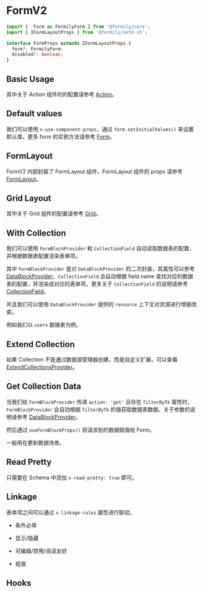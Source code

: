 # FormV2

```ts
import {  Form as FormilyForm } from '@formily/core';
import { IFormLayoutProps } from '@formily/antd-v5';

interface FormProps extends IFormLayoutProps {
  form?: FormilyForm;
  disabled?: boolean;
}
```

## Basic Usage

<code src="./demos/new-demos/basic.tsx"></code>

其中关于 Action 组件的的配置请参考 [Action](/components/action)。

## Default values

我们可以使用 `x-use-component-props`，通过 `form.setInitialValues()` 来设置默认值，更多 form 的实例方法请参考 [Form](https://core.formilyjs.org/api/models/form)。

<code src="./demos/new-demos/default-value.tsx"></code>

## FormLayout

FormV2 内部封装了 FormLayout 组件，FormLayout 组件的 props 请参考 [FormLayout](https://antd.formilyjs.org/zh-CN/components/form-layout)。

<code src="./demos/new-demos/form-layout.tsx"></code>

## Grid Layout

其中关于 Grid 组件的配置请参考 [Grid](/components/grid)。

<code src="./demos/new-demos/grid.tsx"></code>

## With Collection

我们可以使用 `FormBlockProvider` 和 `CollectionField` 自动读取数据表的配置，并根据数据表配置渲染表单项。

其中 `FormBlockProvider` 是对 `DataBlockProvider` 的二次封装，其属性可以参考 [DataBlockProvider](/core/data-block/data-block-provider#属性详解)，`CollectionField` 会自动根据 field.name 查找对应的数据表的配置，并渲染成对应的表单项，更多关于 `CollectionField` 的说明请参考 [CollectionField](/core/data-source/collection-field)。

并且我们可以使用 `DataBlockProvider` 提供的 `resource` 上下文对资源进行增删改查。

例如我们以 `users` 数据表为例。

<code src="./demos/new-demos/collection.tsx"></code>

## Extend Collection

如果 Collection 不是通过数据源管理器创建，而是自定义扩展，可以查看 [ExtendCollectionsProvider](/core/data-source/extend-collections-provider)。

<code src="./demos/new-demos/extend-collection.tsx"></code>

## Get Collection Data

当我们给 `FormBlockProvider` 传递 `action: 'get'` 且存在 `filterByTk` 属性时，`FormBlockProvider` 会自动根据 `filterByTk` 的值获取数据表数据。关于参数的说明请参考 [DataBlockProvider](/core/data-block/data-block-provider#属性详解)。

然后通过 `useFormBlockProps()` 将请求到的数据赋值给 Form。

一般用在更新数据场景。

<code src="./demos/new-demos/collection-data.tsx"></code>

## Read Pretty

只需要在 Schema 中添加 `x-read-pretty: true` 即可。

<code src="./demos/new-demos/read-pretty.tsx"></code>

## Linkage

表单项之间可以通过 `x-linkage-rules` 属性进行联动。

- 条件必填

- 显示/隐藏

<code src="./demos/new-demos/linkage.tsx"></code>

- 可编辑/禁用/阅读友好

- 赋值


## Hooks
